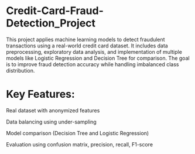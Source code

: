 # Credit-Card-Fraud-Detection_Project

This project applies machine learning models to detect fraudulent transactions using a real-world credit card dataset. It includes data preprocessing, exploratory data analysis, and implementation of multiple models like Logistic Regression and Decision Tree for comparison. The goal is to improve fraud detection accuracy while handling imbalanced class distribution.

# Key Features:

Real dataset with anonymized features

Data balancing using under-sampling

Model comparison (Decision Tree and Logistic Regression)

Evaluation using confusion matrix, precision, recall, F1-score
